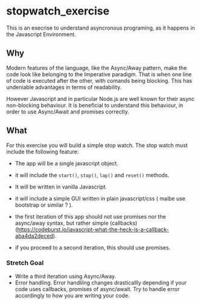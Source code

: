 # stopwatch_exercise

This is an execrise to understand asyncronous programing, as it happens in the Javascript Environment.

## Why 
Modern features of the language, like the Async/Away pattern, make the code look like belonging to the Imperative paradigm.
That is when one line of code is executed after the other, with comands being blocking.
This has undeniable advantages in terms of readability.

However Javascript and in particular Node.js are well known for their async non-blocking behaviour. It is beneficial to 
understand this behaviour, in order to use Async/Await and promises correctly.

## What
For this exercise you will build a simple stop watch. The stop watch must include the following feature:

* The app will be a single javascript object.
* it will include the `start()`, `stop()`, `lap()` and `reset()` methods. 
* It will be written in vanilla Javascript.
* it will include a simple GUI written in plain javascript/css ( maibe use bootstrap or similar ? ).
* the first iteration of this app should not use promises nor the async/away syntax, but rather simple (callbacks)(https://codeburst.io/javascript-what-the-heck-is-a-callback-aba4da2deced).

* if you proceed to a second iteration, this should use promises. 

### Stretch Goal
* Write a third iteration using Async/Away. 
* Error handling. Error handlilng changes drasticallly depending if your code uses callbacks, promises of async/await.
Try to handle error accordingly to how you are writing your code. 
